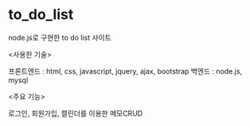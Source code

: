# to_do_list

node.js로 구현한 to do list 사이트


<사용한 기술>

프론트엔드 : html, css, javascript, jquery, ajax, bootstrap
백엔드 : node.js, mysql


<주요 기능>

로그인, 회원가입, 캘린더를 이용한 메모CRUD


